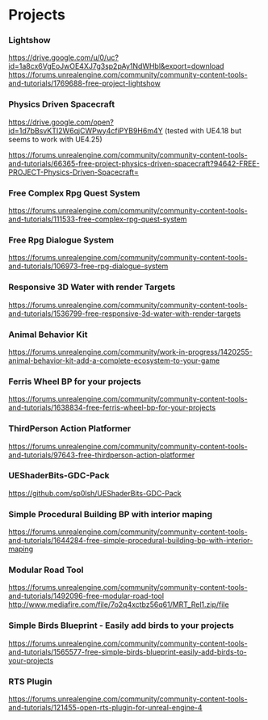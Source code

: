 # Projects

<!-- ## Jacky -->

### Lightshow
https://drive.google.com/u/0/uc?id=1a8cx6VgEoJwOE4XJ7g3sp2pAy1NdWHbl&export=download
https://forums.unrealengine.com/community/community-content-tools-and-tutorials/1769688-free-project-lightshow

### Physics Driven Spacecraft

https://drive.google.com/open?id=1d7bBsvKTI2W6qjCWPwy4cfiPYB9H6m4Y (tested with UE4.18 but seems to work with UE4.25)

https://forums.unrealengine.com/community/community-content-tools-and-tutorials/66365-free-project-physics-driven-spacecraft?94642-FREE-PROJECT-Physics-Driven-Spacecraft=

<!-- ## GameDev005 -->
### Free Complex Rpg Quest System
https://forums.unrealengine.com/community/community-content-tools-and-tutorials/111533-free-complex-rpg-quest-system

### Free Rpg Dialogue System
https://forums.unrealengine.com/community/community-content-tools-and-tutorials/106973-free-rpg-dialogue-system

### Responsive 3D Water with render Targets 
https://forums.unrealengine.com/community/community-content-tools-and-tutorials/1536799-free-responsive-3d-water-with-render-targets

### Animal Behavior Kit 
https://forums.unrealengine.com/community/work-in-progress/1420255-animal-behavior-kit-add-a-complete-ecosystem-to-your-game


<!-- # CoquiGames -->

### Ferris Wheel BP for your projects
https://forums.unrealengine.com/community/community-content-tools-and-tutorials/1638834-free-ferris-wheel-bp-for-your-projects

### ThirdPerson Action Platformer 
https://forums.unrealengine.com/community/community-content-tools-and-tutorials/97643-free-thirdperson-action-platformer

### UEShaderBits-GDC-Pack
https://github.com/sp0lsh/UEShaderBits-GDC-Pack

### Simple Procedural Building BP with interior maping
https://forums.unrealengine.com/community/community-content-tools-and-tutorials/1644284-free-simple-procedural-building-bp-with-interior-maping

### Modular Road Tool
https://forums.unrealengine.com/community/community-content-tools-and-tutorials/1492096-free-modular-road-tool
http://www.mediafire.com/file/7o2q4xctbz56q61/MRT_Rel1.zip/file

### Simple Birds Blueprint - Easily add birds to your projects
https://forums.unrealengine.com/community/community-content-tools-and-tutorials/1565577-free-simple-birds-blueprint-easily-add-birds-to-your-projects

### RTS Plugin
https://forums.unrealengine.com/community/community-content-tools-and-tutorials/121455-open-rts-plugin-for-unreal-engine-4